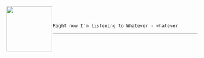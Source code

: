 
<table border="0"><tr>
<img align="left" width="120" height="120" src="https:&#x2F;&#x2F;lastfm.freetls.fastly.net&#x2F;i&#x2F;u&#x2F;174s&#x2F;574db9d1528b064ca2faaf557f564bda.jpg">
</br>

```

Right now I'm listening to Whatever - whatever

```

---
</tr></table>